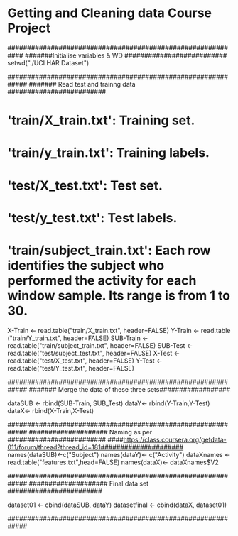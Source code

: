 # Getting and Cleaning data Course Project

############################################################
#######Initialise   variables & WD ##########################
setwd("./UCI HAR Dataset")



#############################################################
#######  Read test and trainng data #########################
# 'train/X_train.txt': Training set.
# 'train/y_train.txt': Training labels.
# 'test/X_test.txt': Test set.
# 'test/y_test.txt': Test labels.
# 'train/subject_train.txt': Each row identifies the subject who performed the activity for each window sample. Its range is from 1 to 30. 

X-Train <- read.table("train/X_train.txt", header=FALSE)
Y-Train <- read.table ("train/Y_train.txt", header=FALSE)
SUB-Train <-read.table("train/subject_train.txt", header=FALSE)
SUB-Test <-read.table("test/subject_test.txt", header=FALSE)
X-Test  <- read.table("test/X_test.txt", header=FALSE)
Y-Test  <- read.table("test/Y_test.txt", header=FALSE)


#############################################################
#######  Merge the data of these three sets##################

dataSUB <- rbind(SUB-Train, SUB_Test)
dataY<- rbind(Y-Train,Y-Test)
dataX<- rbind(X-Train,X-Test)

#############################################################
####################  Naming as per #########################
####https://class.coursera.org/getdata-011/forum/thread?thread_id=181#####################
names(dataSUB)<-c("Subject")
names(dataY)<- c("Activity")
dataXnames <- read.table("features.txt",head=FALSE)
names(dataX)<- dataXnames$V2

#############################################################
####################  Final data set ########################

dataset01 <- cbind(dataSUB, dataY)
datasetfinal <- cbind(dataX, dataset01)


#############################################################
